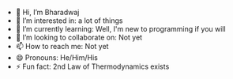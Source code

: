 - 👋 Hi, I’m Bharadwaj
- 👀 I’m interested in: a lot of things
- 🌱 I’m currently learning: Well, I'm new to programming if you will
- 💞️ I’m looking to collaborate on: Not yet
- 📫 How to reach me: Not yet
- 😄 Pronouns: He/Him/His
- ⚡ Fun fact: 2nd Law of Thermodynamics exists

<!---
ThePsyentist666/ThePsyentist666 is a ✨ special ✨ repository because its `README.md` (this file) appears on your GitHub profile.
You can click the Preview link to take a look at your changes.
--->
